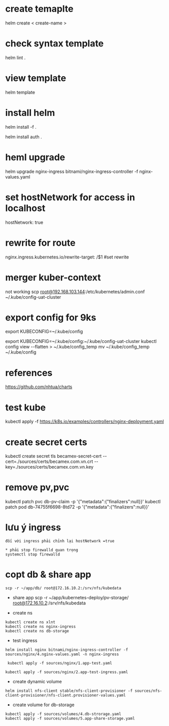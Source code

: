 # create temaplte
helm create < create-name >

# check syntax template
helm lint . 
# view template 
helm template

# install helm
helm install -f .

helm install auth .

# heml upgrade
helm upgrade nginx-ingress bitnami/nginx-ingress-controller -f nginx-values.yaml

# set hostNetwork for access in localhost
hostNetwork: true

# rewrite for route
nginx.ingress.kubernetes.io/rewrite-target: /$1 #set rewrite


# merger kuber-context
not working
scp root@192.168.103.144:/etc/kubernetes/admin.conf ~/.kube/config-uat-cluster
# export config for 9ks
export KUBECONFIG=~/.kube/config

export KUBECONFIG=~/.kube/config:~/.kube/config-uat-cluster
kubectl config view --flatten > ~/.kube/config_temp
mv ~/.kube/config_temp ~/.kube/config

# references 
https://github.com/nhtua/charts

# test kube
kubectl apply -f https://k8s.io/examples/controllers/nginx-deployment.yaml


# create secret certs

kubectl create secret tls becamex-secret-cert --cert=./sources/certs/becamex.com.vn.crt --key=./sources/certs/becamex.com.vn.key

# remove pv,pvc

kubectl patch pvc db-pv-claim -p '{"metadata":{"finalizers":null}}'
kubectl patch pod db-74755f6698-8td72 -p '{"metadata":{"finalizers":null}}'

# lưu ý ingress
```
đối với ingress phải chỉnh lại hostNetwork =true
```

```
* phải stop firewalld quan trọng
systemctl stop firewalld
```

# copt db & share app
```
scp -r ~/app/db/ root@172.16.10.2:/srv/nfs/kubedata
```
* share app
scp -r ~/app/kubernetes-deploy/pv-storage/ root@172.16.10.2:/srv/nfs/kubedata

* create ns
```
kubectl create ns xlnt
kubectl create ns nginx-ingress
kubectl create ns db-storage
```

* test ingress
```
helm install nginx bitnami/nginx-ingress-controller -f sources/nginx/4.nginx-values.yaml -n nginx-ingress

 kubectl apply -f sources/nginx/1.app-test.yaml 

kubectl apply -f sources/nginx/2.app-test-ingress.yaml 

```

* create dynamic volume
```
helm install nfs-client stable/nfs-client-provisioner -f sources/nfs-client-provisioner/nfs-client.provisioner-values.yaml 
```

* create volume for db-storage
```
kubectl apply -f sources/volumes/4.db-strorage.yaml 
kubectl apply -f sources/volumes/5.app-share-storage.yaml

```